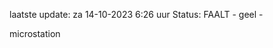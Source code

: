 laatste update: 
za 14-10-2023  6:26   uur 
Status: FAALT - geel - 
<div class="service Y">microstation</div>